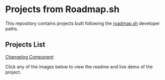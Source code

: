 # Projects from Roadmap.sh

This repository contains projects built following the [roadmap.sh](https://roadmap.sh/) developer paths.

## Projects List

[Changelog Component](https://roadmap.sh/projects/changelog-component)

Click any of the images below to view the readme and live demo of the project.
